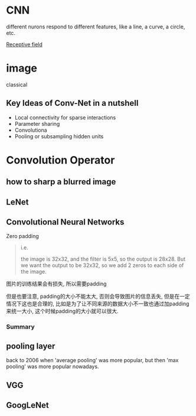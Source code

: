 # CNN

different nurons respond to different features, like a line, a curve, a circle, etc.

[Receptive field](https://www.wikiwand.com/en/Receptive_field)

# image 

classical

## Key Ideas of Conv-Net in a nutshell

- Local connectivity for sparse interactions
- Parameter sharing
- Convolutiona
- Pooling or subsampling hidden units

# Convolution Operator

## how to sharp a blurred image

## LeNet

## Convolutional Neural Networks

Zero padding

> i.e.
> 
> the image is 32x32, and the filter is 5x5, so the output is 28x28. But we want the output to be 32x32, so we add 2 zeros to each side of the image.

图片的训练结果会有损失, 所以需要padding

但是也要注意, padding的大小不能太大, 否则会导致图片的信息丢失, 但是在一定情况下这也是合理的, 比如是为了让不同来源的数据大小不一致也通过加padding来统一大小, 这个时候padding的大小就可以很大.

### Summary

## pooling layer

back to 2006 when 'average pooling' was more popular, but then 'max pooling' was more popular nowadays.

## VGG

## GoogLeNet

